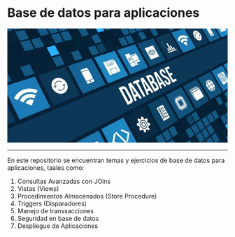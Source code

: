 # Base de datos para aplicaciones

!['Imagen Base de Datos'](./img/imagenbd.jpg)

---

En este repositorio se encuentran temas y ejercicios de base de datos para aplicaciones, taales como: 

1. Consultas Avanzadas con JOins
1. Vistas (Views)
1. Procedimientos Almacenados (Store Procedure)
1. Triggers (Disparadores)
1. Manejo de transsacciones
1. Seguridad en base de datos
1. Despliegue de Aplicaciones